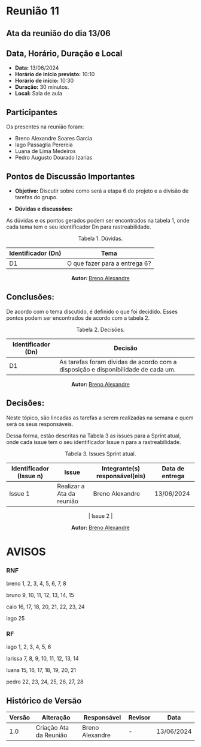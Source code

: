 # Reunião 11

## Ata da reunião do dia 13/06

## Data, Horário, Duração e Local

- <b>Data:</b> 13/06/2024
- <b>Horário de início previsto:</b> 10:10
- <b>Horário de início:</b> 10:30
- <b>Duração:</b> 30 minutos.
- <b>Local:</b> Sala de aula

## Participantes

Os presentes na reunião foram:

- Breno Alexandre Soares Garcia
- Iago Passaglia Perereia
- Luana de Lima Medeiros
- Pedro Augusto Dourado Izarias

## Pontos de Discussão Importantes

- **Objetivo:** Discutir sobre como será a etapa 6 do projeto e a divisão de tarefas do grupo.

- **Dúvidas e discussões:**

As dúvidas e os pontos gerados podem ser encontrados na tabela 1, onde cada tema tem o seu identificador Dn para rastreabilidade.

<center>

Tabela 1. Dúvidas.

| Identificador (Dn) | Tema                                                                                                              |
| ------------------ | ----------------------------------------------------------------------------------------------------------------- |
| D1                 |  O que fazer para a entrega 6?                                                                                    |

  
<b> Autor: </b> <a href="https://github.com/brenoalexandre0"> Breno Alexandre </a>

</center>

## Conclusões: 

De acordo com o tema discutido, é definido o que foi decidido. Esses pontos podem ser encontrados de acordo com a tabela 2.

<center>

Tabela 2. Decisões.

| Identificador (Dn) | Decisão                                                                           |
| ------------------ | --------------------------------------------------------------------------------- |
| D1                 | As tarefas foram dividas de acordo com a disposição e disponibilidade de cada um. |
  
<b> Autor: </b> <a href="https://github.com/brenoalexandre0"> Breno Alexandre </a>

</center>

## Decisões:

Neste tópico, são lincadas as tarefas a serem realizadas na semana e quem será os seus responsáveis.

Dessa forma, estão descritas na Tabela 3 as issues para a Sprint atual, onde cada issue tem o seu identificador Issue n para a rastreabilidade.

<center>

Tabela 3. Issues Sprint atual.

| Identificador (Issue n) | Issue                                                                     | Integrante(s) responsável(eis)                   | Data de entrega |
| ----------------------- | ------------------------------------------------------------------------- | ------------------------------------------------ | --------------- |
| Issue 1                 | Realizar a Ata da reunião                                                 | Breno Alexandre                                  | 13/06/2024      |

| Issue 2                 | 

<b> Autor: </b> <a href="https://github.com/brenoalexandre0"> Breno Alexandre </a>

</center>

# AVISOS

### **RNF**
breno
1, 2, 3, 4, 5, 6, 7, 8

bruno
9, 10, 11, 12, 13, 14, 15

caio
16, 17, 18, 20, 21, 22, 23, 24

iago
25

### **RF**
iago
1, 2, 3, 4, 5, 6

larissa
7, 8, 9, 10, 11, 12, 13, 14

luana
15, 16, 17, 18, 19, 20, 21

pedro
22, 23, 24, 25, 26, 27, 28


## Histórico de Versão

| Versão | Alteração                           | Responsável     | Revisor         | Data       |
| ------ | ----------------------------------- | --------------- | --------------- | ---------- |
| 1.0    | Criação Ata da Reunião              | Breno Alexandre | -               | 13/06/2024 |
